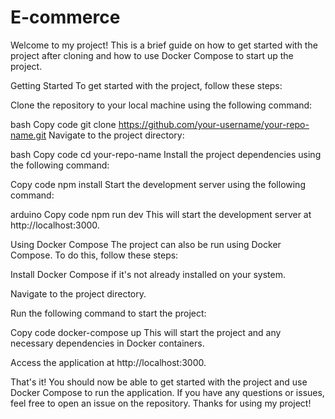 # E-commerce
Welcome to my project! This is a brief guide on how to get started with the project after cloning and how to use Docker Compose to start up the project.

Getting Started
To get started with the project, follow these steps:

Clone the repository to your local machine using the following command:

bash
Copy code
git clone https://github.com/your-username/your-repo-name.git
Navigate to the project directory:

bash
Copy code
cd your-repo-name
Install the project dependencies using the following command:

Copy code
npm install
Start the development server using the following command:

arduino
Copy code
npm run dev
This will start the development server at http://localhost:3000.

Using Docker Compose
The project can also be run using Docker Compose. To do this, follow these steps:

Install Docker Compose if it's not already installed on your system.

Navigate to the project directory.

Run the following command to start the project:

Copy code
docker-compose up
This will start the project and any necessary dependencies in Docker containers.

Access the application at http://localhost:3000.

That's it! You should now be able to get started with the project and use Docker Compose to run the application. If you have any questions or issues, feel free to open an issue on the repository. Thanks for using my project!




